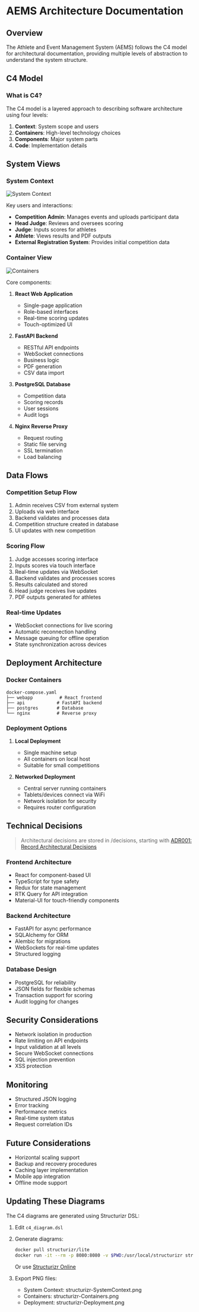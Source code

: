 # AEMS Architecture Documentation

## Overview

The Athlete and Event Management System (AEMS) follows the C4 model for architectural documentation, providing multiple levels of abstraction to understand the system structure.

## C4 Model

### What is C4?

The C4 model is a layered approach to describing software architecture using four levels:

1. **Context**: System scope and users
2. **Containers**: High-level technology choices
3. **Components**: Major system parts
4. **Code**: Implementation details

## System Views

### System Context

![System Context](./structurizr-SystemContext.png)

Key users and interactions:

- **Competition Admin**: Manages events and uploads participant data
- **Head Judge**: Reviews and oversees scoring
- **Judge**: Inputs scores for athletes
- **Athlete**: Views results and PDF outputs
- **External Registration System**: Provides initial competition data

### Container View

![Containers](./structurizr-Containers.png)

Core components:

1. **React Web Application**

   - Single-page application
   - Role-based interfaces
   - Real-time scoring updates
   - Touch-optimized UI

2. **FastAPI Backend**

   - RESTful API endpoints
   - WebSocket connections
   - Business logic
   - PDF generation
   - CSV data import

3. **PostgreSQL Database**

   - Competition data
   - Scoring records
   - User sessions
   - Audit logs

4. **Nginx Reverse Proxy**
   - Request routing
   - Static file serving
   - SSL termination
   - Load balancing

## Data Flows

### Competition Setup Flow

1. Admin receives CSV from external system
2. Uploads via web interface
3. Backend validates and processes data
4. Competition structure created in database
5. UI updates with new competition

### Scoring Flow

1. Judge accesses scoring interface
2. Inputs scores via touch interface
3. Real-time updates via WebSocket
4. Backend validates and processes scores
5. Results calculated and stored
6. Head judge receives live updates
7. PDF outputs generated for athletes

### Real-time Updates

- WebSocket connections for live scoring
- Automatic reconnection handling
- Message queuing for offline operation
- State synchronization across devices

## Deployment Architecture

### Docker Containers

```
docker-compose.yaml
├── webapp          # React frontend
├── api            # FastAPI backend
├── postgres       # Database
└── nginx          # Reverse proxy
```

### Deployment Options

1. **Local Deployment**

   - Single machine setup
   - All containers on local host
   - Suitable for small competitions

2. **Networked Deployment**
   - Central server running containers
   - Tablets/devices connect via WiFi
   - Network isolation for security
   - Requires router configuration

## Technical Decisions

> Architectural decisions are stored in /decisions, starting with [ADR001: Record Architectural Decisions](../decisions/ADR001-record-architectural-decisions.md)

### Frontend Architecture

- React for component-based UI
- TypeScript for type safety
- Redux for state management
- RTK Query for API integration
- Material-UI for touch-friendly components

### Backend Architecture

- FastAPI for async performance
- SQLAlchemy for ORM
- Alembic for migrations
- WebSockets for real-time updates
- Structured logging

### Database Design

- PostgreSQL for reliability
- JSON fields for flexible schemas
- Transaction support for scoring
- Audit logging for changes

## Security Considerations

- Network isolation in production
- Rate limiting on API endpoints
- Input validation at all levels
- Secure WebSocket connections
- SQL injection prevention
- XSS protection

## Monitoring

- Structured JSON logging
- Error tracking
- Performance metrics
- Real-time system status
- Request correlation IDs

## Future Considerations

- Horizontal scaling support
- Backup and recovery procedures
- Caching layer implementation
- Mobile app integration
- Offline mode support

## Updating These Diagrams

The C4 diagrams are generated using Structurizr DSL:

1. Edit `c4_diagram.dsl`
2. Generate diagrams:

   ```bash
   docker pull structurizr/lite
   docker run -it --rm -p 8080:8080 -v $PWD:/usr/local/structurizr structurizr/lite
   ```

   Or use [Structurizr Online](https://structurizr.com/dsl)

3. Export PNG files:
   - System Context: structurizr-SystemContext.png
   - Containers: structurizr-Containers.png
   - Deployment: structurizr-Deployment.png
